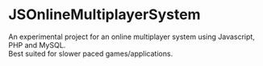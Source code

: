 # JSOnlineMultiplayerSystem

An experimental project for an online multiplayer system using Javascript, PHP and MySQL.  
Best suited for slower paced games/applications.  
